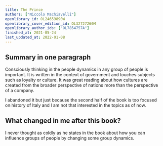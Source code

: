 ```yaml
---
title: The Prince
authors: ["Niccolo Machiavelli"]
openlibrary_id: OL24659890W
openlibrary_cover_edition_id: OL32727260M
openlibrary_author_ids: ["OL7854757A"]
finished_at: 2021-05-24
last_updated_at: 2022-01-08
---
```


## Summary in one paragraph

Consciously thinking in the people dynamics in any group of people is important. It is written in the context of government and touches subjects such as loyalty or culture. It was great reading about how cultures are created from the broader perspective of nations more than the perspective of a company.

I abandoned it but just because the second half of the book is too focused on history of Italy and I am not that interested in the topics as of now.

## What changed in me after this book?

I never thought as coldly as he states in the book about how you can influence groups of people by changing some group dynamics.
